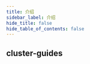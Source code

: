 ```yaml
---
title: 介绍
sidebar_label: 介绍
hide_title: false
hide_table_of_contents: false
---
```


## cluster-guides

